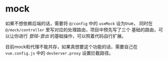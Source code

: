# mock

如果不想依赖后端的话，需要将 `@/config` 中的 `useMock` 设为true，
同时在 `@/mock/controller` 里写对应的处理路由，项目中预先写了三个
基础的路由，可以让你进行 *登陆-登出* 的基础操作，可以照着代码自行扩展。

目前mock和代理不能共存，如果真想要这个功能的话，需要自己在`vue.config.js` 
中的 `devServer.proxy` 设置拦截路径。
